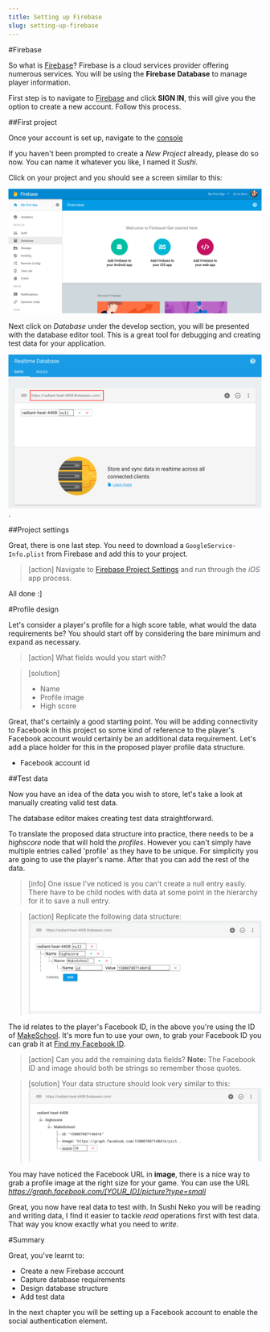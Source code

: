 ```yaml
---
title: Setting up Firebase
slug: setting-up-firebase
---
```


#Firebase

So what is [Firebase](https://firebase.google.com/)? Firebase is a cloud services provider offering numerous services.
You will be using the **Firebase Database** to manage player information.

First step is to navigate to [Firebase](https://firebase.google.com/) and click **SIGN IN**, this will give you the option to create a new account.  Follow this process.

##First project

Once your account is set up, navigate to the [console](https://console.firebase.google.com/)

If you haven't been prompted to create a *New Project* already, please do so now. You can name it whatever you like, I named it *Sushi*.

Click on your project and you should see a screen similar to this:

![Firebase console](../Tutorial-Images/firebase_console.png)

Next click on *Database* under the develop section, you will be presented with the database editor tool.  This is a great tool for debugging and creating test data for your application.

![Firebase database overview](../Tutorial-Images/firebase_database_overview.png).  

##Project settings

Great, there is one last step.  You need to download a `GoogleService-Info.plist` from Firebase and add this to your project.

> [action]
> Navigate to [Firebase Project Settings](https://console.firebase.google.com/project/radiant-heat-4408/settings/general/) and run through the *iOS* app process.

All done :]

#Profile design

Let's consider a player's profile for a high score table, what would the data requirements be? You should start off by considering the bare minimum and expand as necessary.

> [action]
> What fields would you start with?

<!-- -->

> [solution]
> - Name
> - Profile image
> - High score

Great, that's certainly a good starting point.  You will be adding connectivity to Facebook in this project so some kind of reference to the player's Facebook account would certainly be an additional data requirement. Let's add a place holder for this in the proposed player profile data structure.

- Facebook account id

##Test data

Now you have an idea of the data you wish to store, let's take a look at manually creating valid test data.

The database editor makes creating test data straightforward.

To translate the proposed data structure into practice, there needs to be a *highscore* node that will hold the *profiles*.  However you can't simply have multiple entries called 'profile' as they have to be unique.  For simplicity you are going to use the player's name.  After that you can add the rest of the data.

> [info]
> One issue I've noticed is you can't create a null entry easily.  There have to be child nodes with data at some point in the hierarchy for it to save a null entry.
>

<!-- -->

> [action]
> Replicate the following data structure:
> ![Firebase database overview](../Tutorial-Images/firebase_database_stage_1.png)

The id relates to the player's Facebook ID, in the above you're using the ID of [MakeSchool](https://www.facebook.com/makeschool/).  It's more fun to use your own, to grab your Facebook ID you can grab it at [Find my Facebook ID](http://findmyfbid.com/).

> [action]
> Can you add the remaining data fields?
> **Note:** The Facebook ID and image should both be strings so remember those quotes.

<!-- -->

> [solution]
> Your data structure should look very similar to this:
> ![Firebase data](../Tutorial-Images/firebase_data.png)

You may have noticed the Facebook URL in **image**, there is a nice way to grab a profile image at the right size for your game.  You can use the URL *https://graph.facebook.com/[YOUR_ID]/picture?type=small*

Great, you now have real data to test with.  In Sushi Neko you will be reading and writing data, I find it easier to tackle *read* operations first with test data.  That way you know exactly what you need to *write*.

#Summary

Great, you've learnt to:

- Create a new Firebase account
- Capture database requirements
- Design database structure
- Add test data

In the next chapter you will be setting up a Facebook account to enable the social authentication element.
